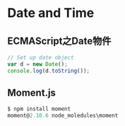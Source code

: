 # Date and Time

## ECMAScript之Date物件
```js
// Set up date object
var d = new Date();
console.log(d.toString());
```

## Moment.js
```js
$ npm install moment
moment@2.10.6 node_moledules\moment
```